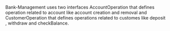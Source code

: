 Bank-Management uses two interfaces AccountOperation that defines operation related to account like account creation and removal and CustomerOperation that defines operations related to customes like deposit , withdraw and checkBalance.
